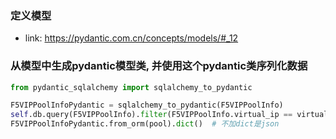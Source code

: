 ### 定义模型
- link: https://pydantic.com.cn/concepts/models/#_12
### 从模型中生成pydantic模型类, 并使用这个pydantic类序列化数据
```py
from pydantic_sqlalchemy import sqlalchemy_to_pydantic

F5VIPPoolInfoPydantic = sqlalchemy_to_pydantic(F5VIPPoolInfo)
self.db.query(F5VIPPoolInfo).filter(F5VIPPoolInfo.virtual_ip == virtual_ip).first()
F5VIPPoolInfoPydantic.from_orm(pool).dict()  # 不加dict是json
```
